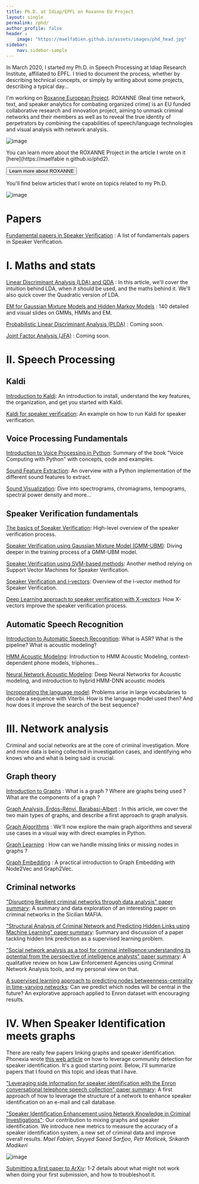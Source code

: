 ```yaml
---
title: Ph.D. at Idiap/EPFL on Roxanne EU Project
layout: single
permalink: /phd/
author_profile: false
header :
    image: "https://maelfabien.github.io/assets/images/phd_head.jpg"
sidebar:
    nav: sidebar-sample
---
```


In March 2020, I started my Ph.D. in Speech Processing at Idiap Research Institute, affiliated to EPFL. I tried to document the process, whether by describing technical concepts, or simply by writing about some projects, describing a typical day...

I'm working on [Roxanne European Project](https://roxanne-euproject.org/). ROXANNE (Real time network, text, and speaker analytics for combating organized crime) is an EU funded collaborative research and innovation project, aiming to unmask criminal networks and their members as well as to reveal the true identity of perpetrators by combining the capabilities of speech/language technologies and visual analysis with network analysis.

![image](https://maelfabien.github.io/assets/images/roxanne-framework.png)

You can learn more about the ROXANNE Project in the article I wrote on it [here](https://maelfabie
n.github.io/phd2).


<input action="action" class="button" type="button" value="Learn more about ROXANNE" onclick="window.location.href='https://maelfabien.github.io/phd2/'" />

You'll find below articles that I wrote on topics related to my Ph.D.

![image](https://maelfabien.github.io/assets/images/phd_tech.png)

# Papers

[Fundamental papers in Speaker Verification](https://maelfabien.github.io/signal/papers_speech) : A list of fundamentals papers in Speaker Verification.

# I. Maths and stats

[Linear Discriminant Analysis (LDA) and QDA](https://maelfabien.github.io/machinelearning/LDA/) : In this article, we'll cover the intuition behind LDA, when it should be used, and the maths behind it. We'll also quick cover the Quadratic version of LDA.

[EM for Gaussian Mixture Models and Hidden Markov Models](https://maelfabien.github.io/machinelearning/GMM/) : 140 detailed and visual slides on GMMs, HMMs and EM.

[Probabilistic Linear Discriminant Analysis (PLDA)](https://maelfabien.github.io/machinelearning/PLDA/) : Coming soon.

[Joint Factor Analysis (JFA)](https://maelfabien.github.io/machinelearning/JFA/) : Coming soon.

# II. Speech Processing

## Kaldi

[Introduction to Kaldi](https://maelfabien.github.io/signal/kaldi/): An introduction to install, understand the key features, the organization, and get you started with Kaldi.

[Kaldi for speaker verification](https://maelfabien.github.io/signal/kaldi2/): An example on how to run Kaldi for speaker verification.

## Voice Processing Fundamentals

[Introduction to Voice Processing in Python](https://maelfabien.github.io/machinelearning/Speech8/#): Summary of the book "Voice Computing with Python" with concepts, code and examples.

[Sound Feature Extraction](https://maelfabien.github.io/machinelearning/Speech9/#): An overview with a Python implementation of the different sound features to extract.

[Sound Visualization](https://maelfabien.github.io/machinelearning/Speech10/#): Dive into spectrograms, chromagrams, tempograms, spectral power density and more...

## Speaker Verification fundamentals

[The basics of Speaker Verification](https://maelfabien.github.io/machinelearning/basics_speech/): High-level overview of the speaker verification process.

[Speaker Verification using Gaussian Mixture Model (GMM-UBM)](https://maelfabien.github.io/machinelearning/Speech1/): Diving deeper in the training process of a GMM-UBM model.

[Speaker Verification using SVM-based methods](https://maelfabien.github.io/machinelearning/Speech2/#): Another method relying on Support Vector Machines for Speaker Verification.

[Speaker Verification and i-vectors](https://maelfabien.github.io/machinelearning/Speech3/#): Overview of the i-vector method for Speaker Verification. 

[Deep Learning approach to speaker verification with X-vectors](https://maelfabien.github.io/machinelearning/Speech4/#): How X-vectors improve the speaker verification process.

## Automatic Speech Recognition

[Introduction to Automatic Speech Recognition](https://maelfabien.github.io/machinelearning/speech_reco): What is ASR? What is the pipeline? What is acoustic modeling? 

[HMM Acoustic Modeling](https://maelfabien.github.io/machinelearning/speech_reco_1): Introduction to HMM Acoustic Modeling, context-dependent phone models, triphones...

[Neural Network Acoustic Modeling](https://maelfabien.github.io/machinelearning/speech_reco_2): Deep Neural Networks for Acoustic modeling, and introduction to hybrid HMM-DNN acoustic models


[Incroporating the language model](https://maelfabien.github.io/machinelearning/speech_reco_3): Problems arise in large vocabularies to decode a sequence with Viterbi. How is the language model used then? And how does it improve the search of the best sequence?


# III. Network analysis

Criminal and social networks are at the core of criminal investigation. More and more data is being collected in investigation cases, and identifying who knows who and what is being said is crucial.

## Graph theory

[Introduction to Graphs](https://maelfabien.github.io/machinelearning/graph_1/) : What is a graph ? Where are graphs being used ? What are the components of a graph ?

[Graph Analysis, Erdos-Rényi, Barabasi-Albert](https://maelfabien.github.io/machinelearning/graph_2/) : In this article, we cover the two main types of graphs, and describe a first approach to graph analysis. 

[Graph Algorithms](https://maelfabien.github.io/machinelearning/graph_3/) : We'll now explore the main graph algorithms and several use cases in a visual way with direct examples in Python. 

[Graph Learning](https://maelfabien.github.io/machinelearning/graph_4/) : How can we handle missing links or missing nodes in graphs ? 

[Graph Embedding](https://maelfabien.github.io/machinelearning/graph_5/) : A practical introduction to Graph Embedding with Node2Vec and Graph2Vec.

## Criminal networks

["Disrupting Resilient criminal networks through data analysis" paper summary](https://maelfabien.github.io/machinelearning/sicilian/): A summary and data exploration of an interesting paper on criminal networks in the Sicilian MAFIA.

["Structural Analysis of Criminal Network and Predicting Hidden Links using Machine Learning" paper summary](https://maelfabien.github.io/machinelearning/mlnetwork/): Summary and discussion of a paper tackling hidden link prediction as a supervised learning problem.

["Social network analysis as a tool for criminal intelligence:understanding its potential from the perspective of intelligence analysts" paper summary](https://maelfabien.github.io/machinelearning/sn_crime/): A qualitative review on how Law Enforcement Agencies using Criminal Network Analysis tools, and my personal view on that.

[A supervised learning approach to predicting nodes betweenness-centrality in time-varying networks](https://maelfabien.github.io/machinelearning/node_pred/#): Can we predict which nodes will be central in the future? An explorative approach applied to Enron dataset with encouraging results.

# IV. When Speaker Identification meets graphs

There are really few papers linking graphs and speaker identification. Phonexia wrote [this web article](https://graphaware.com/analytics/2019/01/28/speaker-identification-meets-graphs.html) on how to leverage community detection for speaker identification. It's a good starting point. Below, I'll summarize papers that I found on this topic and ideas that I have.

["Leveraging side information for speaker identification with the Enron conversational telephone speech collection" paper summary](https://maelfabien.github.io/machinelearning/graphspeak/): A first approach of how to leverage the structure of a network to enhance speaker identification on an e-mail and call database.

["Speaker Identification Enhancement using Network Knowledge in Criminal Investigations"](https://maelfabien.github.io/assets/files/INTERSPEECH_2020_SID_Graph.pdf): Our contribution to mixing graphs and speaker identification. We introduce new metrics to measure the accuracy of a speaker identification system, a new set of criminal data and improve overall results. *Mael Fabien, Seyyed Saeed Sarfjoo, Petr Motlicek, Srikanth Madikeri*

![image](https://maelfabien.github.io/assets/images/phd_process.png)

[Submitting a first paper to ArXiv](https://maelfabien.github.io/phd/arxiv/): 1-2 details about what might not work when doing your first submission, and how to troubleshoot it.


<script type="text/javascript" src="//downloads.mailchimp.com/js/signup-forms/popup/unique-methods/embed.js" data-dojo-config="usePlainJson: true, isDebug: false"></script><script type="text/javascript">window.dojoRequire(["mojo/signup-forms/Loader"], function(L) { L.start({"baseUrl":"mc.us3.list-manage.com","uuid":"c76a8e2ec2bd989affb9a074f","lid":"4646542adb","uniqueMethods":true}) })</script>
